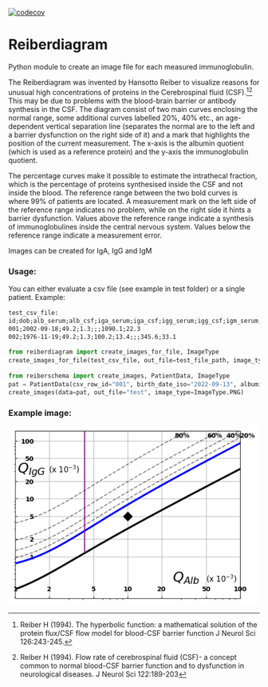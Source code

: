 [![codecov](https://codecov.io/github/sk359/reiberdiagram/graph/badge.svg?token=R0EK47V7XL)](https://codecov.io/github/sk359/reiberdiagram)


# Reiberdiagram

Python module to create an image file for each measured immunoglobulin.

The Reiberdiagram was invented by Hansotto Reiber to visualize reasons for unusual high concentrations of proteins
in the Cerebrospinal fluid (CSF).[^1][^2] This may be due to problems with the blood-brain barrier or antibody
synthesis in the CSF. The diagram consist of two main curves enclosing the normal range, some additional curves
labelled 20%, 40% etc., an age-dependent vertical separation line (separates the normal are to the left and a barrier dysfunction on the right side of it) 
and a mark that highlights the position of the current measurement. 
The x-axis is the albumin quotient (which is used as a reference protein) and the y-axis the immunoglobulin quotient.

The percentage curves make it possible to estimate the intrathecal fraction, which is the percentage of proteins
synthesised inside the CSF and not inside the blood. The reference range between the two bold curves is where 99% of patients are located.
A measurement mark on the left side of the reference range indicates no problem, while on the right side it hints
a barrier dysfunction. Values above the reference range indicate a synthesis of immunoglobulines inside the central nervous system.
Values below the reference range indicate a measurement error.

Images can be created for IgA, IgG and IgM

### Usage:

You can either evaluate a csv file (see example in test folder) or a single patient. Example:

```
test_csv_file:
id;dob;alb_serum;alb_csf;iga_serum;iga_csf;igg_serum;igg_csf;igm_serum;igm_csf
001;2002-09-18;49.2;1.3;;;1090.1;22.3
002;1976-11-19;49.2;1.3;100.2;13.4;;;345.6;33.1
```

```python
from reiberdiagram import create_images_for_file, ImageType
create_images_for_file(test_csv_file, out_file=test_file_path, image_type=ImageType.PNG)
```

```python
from reiberschema import create_images, PatientData, ImageType
pat = PatientData(csv_row_id="001", birth_date_iso="2022-09-13", albumin_serum=1000, albumin_csf=10, igg_serum=133.5, igg_csf=1.5)
create_images(data=pat, out_file="test", image_type=ImageType.PNG)
```

### Example image:

![Example diagram for IgG](/tests/baseline_IgG.png)

[^1]: Reiber H (1994). The hyperbolic function: a mathematical solution of the protein flux/CSF flow model 
for blood-CSF barrier function J Neurol Sci 126:243-245.

[^2]: Reiber H (1994). Flow rate of cerebrospinal fluid (CSF)- a concept common to normal blood-CSF barrier function 
and to dysfunction in neurological diseases. J Neurol Sci 122:189-203
